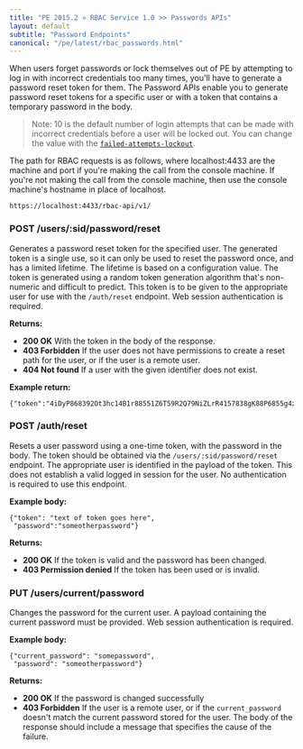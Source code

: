 ```yaml
---
title: "PE 2015.2 » RBAC Service 1.0 >> Passwords APIs"
layout: default
subtitle: "Password Endpoints"
canonical: "/pe/latest/rbac_passwords.html"
---
```


When users forget passwords or lock themselves out of PE by attempting to log in with incorrect credentials too many times, you'll have to generate a password reset token for them. The Password APIs enable you to generate password reset tokens for a specific user or with a token that contains a temporary password in the body.

>Note: 10 is the default number of login attempts that can be made with incorrect credentials before a user will be locked out. You can change the value with the [`failed-attempts-lockout`](http://docspreview1.puppetlabs.lan/pe/latest/rbac_config.html#failed-attempts-lockout).

The path for RBAC requests is as follows, where localhost:4433 are the machine and port if you're making the call from the console machine. If you're not making the call from the console machine, then use the console machine's hostname in place of localhost.

    https://localhost:4433/rbac-api/v1/

### POST /users/:sid/password/reset
Generates a password reset token for the specified user. The generated token
is a single use, so it can only be used to reset the password
once, and has a limited lifetime. The lifetime is based on a configuration
value. The token is generated using a random token generation algorithm that's non-numeric and difficult to predict. This token is to be given to the appropriate
user for use with the `/auth/reset` endpoint. Web session authentication is
required.

**Returns:**

* **200 OK** With the token in the body of the response.
* **403 Forbidden** If the user does not have permissions to create a reset path
for the user, or if the user is a remote user.
* **404 Not found** If a user with the given identifier does not exist.

**Example return:**

    {"token":"4iDyP868392Ot3hc14B1r88551Z6T59R2Q79NiZLrR4157838gK88P6855g4z15f"}

### POST /auth/reset
Resets a user password using a one-time token, with the password in the
body. The token should be obtained via the `/users/:sid/password/reset` endpoint.
The appropriate user is identified in the payload of the token. This
does not establish a valid logged in session for the user. No authentication is required to use this endpoint.

**Example body:**

    {"token": "text of token goes here",
     "password":"someotherpassword"}

**Returns:**
* **200 OK** If the token is valid and the password has been changed.
* **403 Permission denied** If the token has been used or is invalid.

### PUT /users/current/password
Changes the password for the current user. A payload containing the current
password must be provided. Web session authentication is required.

**Example body:**

    {"current_password": "somepassword",
     "password": "someotherpassword"}

**Returns:**

* **200 OK** If the password is changed successfully
* **403 Forbidden** If the user is a remote user, or if the `current_password`
doesn't match the current password stored for the user. The body of the
response should include a message that specifies the cause of the failure.